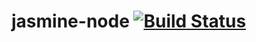 # jasmine-node [![Build Status](https://travis-ci.org/ota-renato/jasmine-node.svg?branch=master)](https://travis-ci.org/ota-renato/jasmine-node)